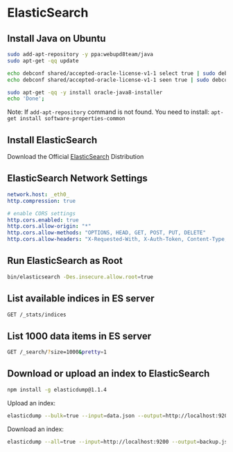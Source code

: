 # ElasticSearch


## Install Java on Ubuntu
```bash
sudo add-apt-repository -y ppa:webupd8team/java
sudo apt-get -qq update

echo debconf shared/accepted-oracle-license-v1-1 select true | sudo debconf-set-selections
echo debconf shared/accepted-oracle-license-v1-1 seen true | sudo debconf-set-selections

sudo apt-get -qq -y install oracle-java8-installer
echo 'Done';

```

Note: If ```add-apt-repository``` command is not found. You need to install: ```apt-get install software-properties-common```

## Install ElasticSearch

Download the Official [ElasticSearch](https://www.elastic.co/downloads/elasticsearch) Distribution


## ElasticSearch Network Settings

```yaml
network.host: _eth0_
http.compression: true

# enable CORS settings
http.cors.enabled: true
http.cors.allow-origin: "*"
http.cors.allow-methods: "OPTIONS, HEAD, GET, POST, PUT, DELETE"
http.cors.allow-headers: "X-Requested-With, X-Auth-Token, Content-Type, Content-Lenght, Authorization"
```

## Run ElasticSearch as Root

```bash
bin/elasticsearch -Des.insecure.allow.root=true
```

## List available indices in ES server

```bash 
GET /_stats/indices
```

## List 1000 data items in ES server

```bash
GET /_search/?size=1000&pretty=1
```

## Download or upload an index to ElasticSearch 

```bash
npm install -g elasticdump@1.1.4
```

Upload an index:

```bash
elasticdump --bulk=true --input=data.json --output=http://localhost:9200/
```

Download an index:

```bash
elasticdump --all=true --input=http://localhost:9200 --output=backup.json
```
